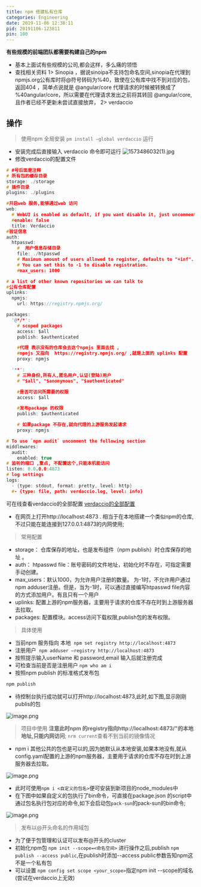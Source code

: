 ```yaml
---
title: npm 搭建私有仓库
categories: Engineering
date: 2019-11-06 12:38:11
pid: 20191106-123811
pin: 100
---
```

**有些规模的前端团队都需要构建自己的npm**
- 基本上面试有些规模的公司,都会这样，多么痛的领悟
- 查找相关资料
1> Sinopia ，据说sinoipa不支持包命名空间,sinopia在代理到npmjs.org公有库时将@符号转码为%40，致使在公有库中找不到对应的包，返回404 ，简单点说就是 @angular/core 代理请求的时候被转换成了 %40angular/core，所以需要在代理请求发出之前将其转回 @angular/core,且作者已经不更新未尝试直接放弃，
2> verdaccio

## 操作
> 使用npm 全局安装
`pm install –global verdaccio`
> 运行
- 安装完成后直接输入 verdaccio 命令即可运行
![1573486032(1).jpg](https://upload-images.jianshu.io/upload_images/14983171-d127565f4321b609.jpg?imageMogr2/auto-orient/strip%7CimageView2/2/w/1240)
- 修改verdaccio的配置文件
```c
# #号后面是注释
# 所有包的缓存目录
storage: ./storage
# 插件目录
plugins: ./plugins

#开启web 服务,能够通过web 访问
web:
  # WebUI is enabled as default, if you want disable it, just uncomment this line
  #enable: false
  title: Verdaccio
#验证信息
auth:
  htpasswd:
    #  用户信息存储目录
    file: ./htpasswd
    # Maximum amount of users allowed to register, defaults to "+inf".
    # You can set this to -1 to disable registration.
    #max_users: 1000

# a list of other known repositories we can talk to
#公有仓库配置
uplinks:
  npmjs:
    url: https://registry.npmjs.org/

packages:
  '@*/*':
    # scoped packages
    access: $all
    publish: $authenticated

    #代理 表示没有的仓库会去这个npmjs 里面去找 ,
    #npmjs 又指向  https://registry.npmjs.org/ ,就是上面的 uplinks 配置
    proxy: npmjs

  '**':
    # 三种身份,所有人,匿名用户,认证(登陆)用户
    # "$all", "$anonymous", "$authenticated"

    #是否可访问所需要的权限
    access: $all

    #发布package 的权限
    publish: $authenticated

    # 如果package 不存在,就向代理的上游服务发起请求
    proxy: npmjs

# To use `npm audit` uncomment the following section
middlewares:
  audit:
    enabled: true
# 监听的端口 ,重点, 不配置这个,只能本机能访问
listen: 0.0.0.0:4873
# log settings
logs:
  - {type: stdout, format: pretty, level: http}
  #- {type: file, path: verdaccio.log, level: info}
```
可在线查看verdaccio的全部配置
[verdaccio的全部配置](https://github.com/verdaccio/verdaccio/blob/master/conf/full.yaml)

- 在网页上打开http://localhost:4873
. 相当于在本地搭建一个类似npm的仓库,不过只能在能连接到127.0.0.1:4873的内网使用;
> 常用配置
- storage： 仓库保存的地址，也是发布组件（npm publish）时仓库保存的地址 。
- auth： htpasswd file：账号密码的文件地址，初始化时不存在，可指定需要手动创建。
- max_users：默认1000，为允许用户注册的数量。
为-1时，不允许用户通过npm adduser注册。但是，当为-1时，可以通过直接编写htpasswd file内容的方式添加用户。有且只有一个用户
- uplinks: 配置上游的npm服务器，主要用于请求的仓库不存在时到上游服务器去拉取。
- packages: 配置模块。access访问下载权限,publish包的发布权限。
> 具体使用
- 当前npm 服务指向 本地 
`npm set registry http://localhost:4873`
- 注册用户 
`npm adduser –registry http://localhost:4873`
- 按照提示输入userName 和 password,email
  输入后就注册完成
- 可检查当前是否是注册用户
`npm who am i`
- 按照npm publish 的标准格式发布包
```c
npm publish
```
- 待控制台执行成功就可以打开http://localhost:4873,此时,如下图,显示刚刚publis的包

 ![image.png](https://upload-images.jianshu.io/upload_images/14983171-f5611617d8885991.png?imageMogr2/auto-orient/strip%7CimageView2/2/w/1240)

> 项目中使用
**注意此时npm 的registry指向http://localhost:4873/"的本地地址,只能内网访问**;
`nrm current`查看不到当前的镜像情况
- npm i 其他公共的包也是可以的,因为她默认从本地安装,如果本地没有,就从config.yaml配置的上游的npm服务器，主要用于请求的仓库不存在时到上游服务器去拉取。


![image.png](https://upload-images.jianshu.io/upload_images/14983171-039aa1f8c4b6c425.png?imageMogr2/auto-orient/strip%7CimageView2/2/w/1240)
- 此时可使用`npm i <自定义的包名>`便可安装到新项目的node_modules中
- 在下图中如果自定义的包执行了bin命令，可直接在package.json 的script中通过包名执行包对应的命令,如下会启动包`pack-sun`的pack-sun的bin命令;

![image.png](https://upload-images.jianshu.io/upload_images/14983171-6d3147ae2d2d68a0.png?imageMogr2/auto-orient/strip%7CimageView2/2/w/1240)
> 发布以@开头命名的作用域包
- 为了便于包管理和认证可以发布@开头的cluster
- 初始化npm包
`npm init --scope=<命名空间>`
进行操作之后,publish
`npm publish --access public`,在publish时添加--access public参数告知npm这不是一个私有包
- 可以设置 `npm config set scope <your_scope>`指定npm init --scope的域名(尝试在verdaccio上无效)
 
